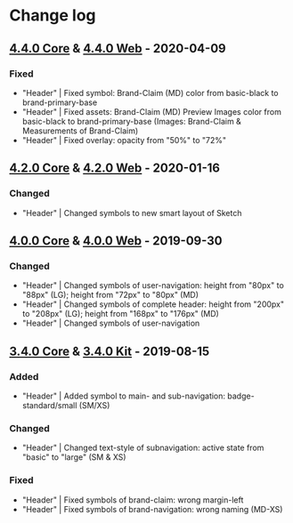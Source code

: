 # Change log

## [4.4.0 Core](https://www.secrz.de/bitbucket/projects/UXCAKE/repos/lidl-cake-ui-core/browse?at=refs%2Ftags%2Fv4.4.0) & [4.4.0 Web](https://www.secrz.de/bitbucket/projects/UXCAKE/repos/lidl-cake-ui-web/browse?at=refs%2Ftags%2Fv4.4.0) - 2020-04-09

### Fixed

* "Header" | Fixed symbol: Brand-Claim (MD) color from basic-black to brand-primary-base
* "Header" | Fixed assets: Brand-Claim (MD) Preview Images color from basic-black to brand-primary-base (Images: Brand-Claim & Measurements of Brand-Claim)
* "Header" | Fixed overlay: opacity from "50%" to "72%"


## [4.2.0 Core](https://www.secrz.de/bitbucket/projects/UXCAKE/repos/lidl-cake-ui-core/browse?at=refs%2Ftags%2Fv4.2.0) & [4.2.0 Web](https://www.secrz.de/bitbucket/projects/UXCAKE/repos/lidl-cake-ui-web/browse?at=refs%2Ftags%2Fv4.2.0) - 2020-01-16

### Changed

* "Header" | Changed symbols to new smart layout of Sketch


## [4.0.0 Core](https://www.secrz.de/bitbucket/projects/UXCAKE/repos/lidl-cake-ui-core/browse?at=refs%2Ftags%2Fv4.0.0) & [4.0.0 Web](https://www.secrz.de/bitbucket/projects/UXCAKE/repos/lidl-cake-ui-web/browse?at=refs%2Ftags%2Fv4.0.0) - 2019-09-30

### Changed

* "Header" | Changed symbols of user-navigation: height from "80px" to "88px" (LG); height from "72px" to "80px" (MD)
* "Header" | Changed symbols of complete header: height from "200px" to "208px" (LG); height from "168px" to "176px" (MD)
* "Header" | Changed symbols of user-navigation


## [3.4.0 Core](https://www.secrz.de/bitbucket/projects/UXCAKE/repos/lidl-cake-ui-core/browse?at=refs%2Ftags%2Fv3.4.0) & [3.4.0 Kit](https://www.secrz.de/bitbucket/projects/UXCAKE/repos/lidl-cake-ui-web/browse?at=refs%2Ftags%2Fv3.4.0) - 2019-08-15

### Added

* "Header" | Added symbol to main- and sub-navigation: badge-standard/small (SM/XS)

### Changed

* "Header" | Changed text-style of subnavigation: active state from "basic" to "large" (SM & XS)

### Fixed

* "Header" | Fixed symbols of brand-claim: wrong margin-left
* "Header" | Fixed symbols of brand-navigation: wrong naming (MD-XS)
